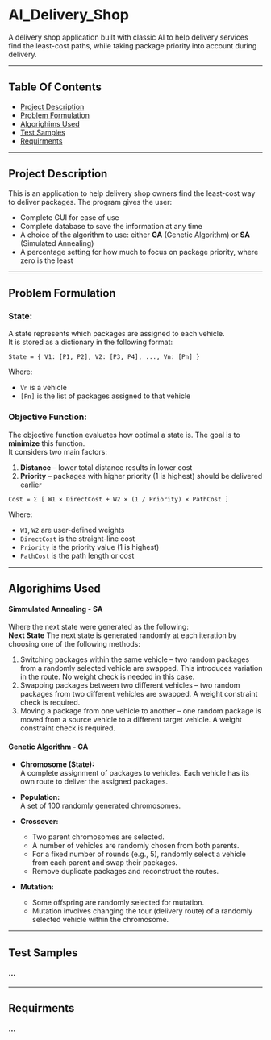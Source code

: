 # AI_Delivery_Shop
A delivery shop application built with classic AI to help delivery services find the least-cost paths, while taking package priority into account during delivery.

---

## Table Of Contents
- [Project Description](#Project-Description)
- [Problem Formulation](#Problem-Formulation)
- [Algorighims Used](#Algorighims-Used)
- [Test Samples](#Test-Samples)
- [Requirments](#Requirments)

---

## Project Description
This is an application to help delivery shop owners find the least-cost way to deliver packages. The program gives the user:

- Complete GUI for ease of use  
- Complete database to save the information at any time  
- A choice of the algorithm to use: either **GA** (Genetic Algorithm) or **SA** (Simulated Annealing)  
- A percentage setting for how much to focus on package priority, where zero is the least

---

## Problem Formulation

### State:
A state represents which packages are assigned to each vehicle.  
It is stored as a dictionary in the following format:

```
State = { V1: [P1, P2], V2: [P3, P4], ..., Vn: [Pn] }
```

Where:
- `Vn` is a vehicle
- `[Pn]` is the list of packages assigned to that vehicle

### Objective Function:
The objective function evaluates how optimal a state is. The goal is to **minimize** this function.  
It considers two main factors:

1. **Distance** – lower total distance results in lower cost  
2. **Priority** – packages with higher priority (1 is highest) should be delivered earlier

```
Cost = Σ [ W1 × DirectCost + W2 × (1 / Priority) × PathCost ]
```

Where:
- `W1`, `W2` are user-defined weights
- `DirectCost` is the straight-line cost
- `Priority` is the priority value (1 is highest)
- `PathCost` is the path length or cost

---

## Algorighims Used

#### Simmulated Annealing - SA
Where the next state were generated as the following:</br>
**Next State** The next state is generated randomly at each iteration by choosing one of the following methods:
1.	Switching packages within the same vehicle – two random packages from a randomly selected vehicle are swapped. This introduces variation in the route. No weight check is needed in this case.
2.	Swapping packages between two different vehicles – two random packages from two different vehicles are swapped. A weight constraint check is required.
3.	Moving a package from one vehicle to another – one random package is moved from a source vehicle to a different target vehicle. A weight constraint check is required.



#### Genetic Algorithm - GA

- **Chromosome (State):**  
  A complete assignment of packages to vehicles. Each vehicle has its own route to deliver the assigned packages.

- **Population:**  
  A set of 100 randomly generated chromosomes.

- **Crossover:**  
  - Two parent chromosomes are selected.  
  - A number of vehicles are randomly chosen from both parents.  
  - For a fixed number of rounds (e.g., 5), randomly select a vehicle from each parent and swap their packages.  
  - Remove duplicate packages and reconstruct the routes.

- **Mutation:**  
  - Some offspring are randomly selected for mutation.  
  - Mutation involves changing the tour (delivery route) of a randomly selected vehicle within the chromosome.

---

## Test Samples
#### **...**

---

## Requirments
#### **...**
